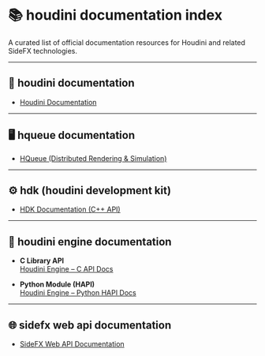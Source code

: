 # 📚 houdini documentation index

A curated list of official documentation resources for Houdini and related SideFX technologies.

---

## 📘 houdini documentation

- [Houdini Documentation](https://www.sidefx.com/docs/houdini/)

---

## 🖥️ hqueue documentation

- [HQueue (Distributed Rendering & Simulation)](https://www.sidefx.com/docs/houdini/hqueue/)

---

## ⚙️ hdk (houdini development kit)

- [HDK Documentation (C++ API)](https://www.sidefx.com/docs/hdk/)

---

## 🔌 houdini engine documentation

- **C Library API**  
  [Houdini Engine – C API Docs](https://www.sidefx.com/docs/hengine/)

- **Python Module (HAPI)**  
  [Houdini Engine – Python HAPI Docs](https://www.sidefx.com/docs/houdini/hapi/)

---

## 🌐 sidefx web api documentation

- [SideFX Web API Documentation](https://www.sidefx.com/docs/api/)
